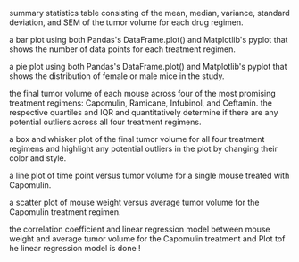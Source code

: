 summary statistics table consisting of the mean, median, variance, standard deviation, and SEM of the tumor volume for each drug regimen.


a bar plot using both Pandas's DataFrame.plot() and Matplotlib's pyplot that shows the number of data points for each treatment regimen.


a pie plot using both Pandas's DataFrame.plot() and Matplotlib's pyplot that shows the distribution of female or male mice in the study.


the final tumor volume of each mouse across four of the most promising treatment regimens: Capomulin, Ramicane, Infubinol, and Ceftamin. 
the respective quartiles and IQR and quantitatively determine if there are any potential outliers across all four treatment regimens.

a box and whisker plot of the final tumor volume for all four treatment regimens and highlight any potential outliers in the plot by changing their color and style.

a line plot of time point versus tumor volume for a single mouse treated with Capomulin.

a scatter plot of mouse weight versus average tumor volume for the Capomulin treatment regimen.


the correlation coefficient and linear regression model between mouse weight and average tumor volume for the Capomulin treatment and  Plot tof he linear regression model is done !

